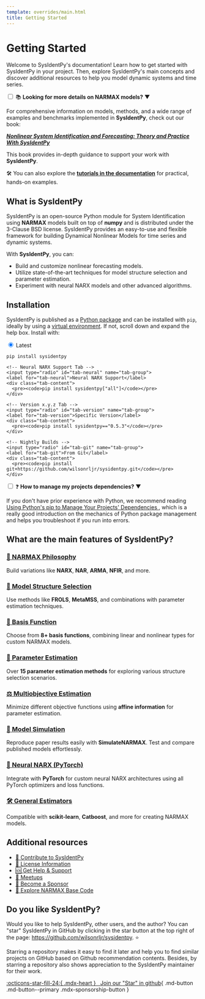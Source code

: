 ```yaml
---
template: overrides/main.html
title: Getting Started
---
```


# Getting Started

Welcome to SysIdentPy's documentation! Learn how to get started with SysIdentPy in your project. Then, explore SysIdentPy's main concepts and discover additional resources to help you model dynamic systems and time series.

<div class="custom-collapsible-card">
  <input type="checkbox" id="toggle-info">
  <label for="toggle-info">
    📚 <strong>Looking for more details on NARMAX models?</strong>
    <span class="arrow">▼</span>
  </label>
  <div class="collapsible-content">
    <p>
      For comprehensive information on models, methods, and a wide range of examples and benchmarks implemented in <strong>SysIdentPy</strong>, check out our book:
    </p>
    <a href="https://sysidentpy.org/book/0-Preface/" target="_blank">
      <em><strong>Nonlinear System Identification and Forecasting: Theory and Practice With SysIdentPy</strong></em>
    </a>
    <p>
      This book provides in-depth guidance to support your work with <strong>SysIdentPy</strong>.
    </p>
    <p>
      🛠️ You can also explore the <a href="https://sysidentpy.org/user-guide/overview/" target="_blank"><strong>tutorials in the documentation</strong></a> for practical, hands-on examples.
    </p>
  </div>
</div>

## What is SysIdentPy

SysIdentPy is an open-source Python module for System Identification using **NARMAX** models built on top of **numpy** and is distributed under the 3-Clause BSD license. SysIdentPy provides an easy-to-use and  flexible framework for building Dynamical Nonlinear Models for time series and dynamic systems.

With **SysIdentPy**, you can:

- Build and customize nonlinear forecasting models.
- Utilize state-of-the-art techniques for model structure selection and parameter estimation.
- Experiment with neural NARX models and other advanced algorithms.

## Installation

SysIdentPy is published as a [Python package] and can be installed with
`pip`, ideally by using a [virtual environment]. If not, scroll down and expand
the help box. Install with:

<div class="custom-card">
  <div class="tab-container">
    <!-- Latest Tab -->
    <input type="radio" id="tab-latest" name="tab-group" checked>
    <label for="tab-latest">Latest</label>
    <div class="tab-content">
      <pre><code>pip install sysidentpy</code></pre>
    </div>

    <!-- Neural NARX Support Tab -->
    <input type="radio" id="tab-neural" name="tab-group">
    <label for="tab-neural">Neural NARX Support</label>
    <div class="tab-content">
      <pre><code>pip install sysidentpy["all"]</code></pre>
    </div>

    <!-- Version x.y.z Tab -->
    <input type="radio" id="tab-version" name="tab-group">
    <label for="tab-version">Specific Version</label>
    <div class="tab-content">
      <pre><code>pip install sysidentpy=="0.5.3"</code></pre>
    </div>

    <!-- Nightly Builds -->
    <input type="radio" id="tab-git" name="tab-group">
    <label for="tab-git">From Git</label>
    <div class="tab-content">
      <pre><code>pip install git+https://github.com/wilsonrljr/sysidentpy.git</code></pre>
    </div>
  </div>
</div>

<div class="custom-collapsible-card">
  <input type="checkbox" id="toggle-dependencies">
  <label for="toggle-dependencies">
    ❓ <strong>How to manage my projects dependencies?</strong>
    <span class="arrow">▼</span>
  </label>
  <div class="collapsible-content">
    <p>
      If you don't have prior experience with Python, we recommend reading
      <a href="https://pip.pypa.io/en/stable/user_guide/" target="_blank">
        Using Python's pip to Manage Your Projects' Dependencies
      </a>, which is a really good introduction on the mechanics of Python package management and helps you troubleshoot if you run into errors.
    </p>
  </div>
</div>


  [Python package]: https://pypi.org/project/sysidentpy/
  [virtual environment]: https://realpython.com/what-is-pip/#using-pip-in-a-python-virtual-environment
  [Using Python's pip to Manage Your Projects' Dependencies]: https://realpython.com/what-is-pip/


## What are the main features of SysIdentPy?

<div class="feature-grid">
  <div class="feature-card">
    <a href="https://sysidentpy.org/getting-started/quickstart-guide/#model-classes" class="feature-link">
      <h3>🧩 NARMAX Philosophy</h3>
    </a>
    <p>Build variations like <strong>NARX</strong>, <strong>NAR</strong>, <strong>ARMA</strong>, <strong>NFIR</strong>, and more.</p>
  </div>
  <div class="feature-card">
    <a href="https://sysidentpy.org/getting-started/quickstart-guide/#model-structure-selection-algorithms" class="feature-link">
      <h3>📝 Model Structure Selection</h3>
    </a>
    <p>Use methods like <strong>FROLS</strong>, <strong>MetaMSS</strong>, and combinations with parameter estimation techniques.</p>
  </div>
  <div class="feature-card">
    <a href="https://sysidentpy.org/user-guide/tutorials/basis-function-overview/" class="feature-link">
      <h3>🔗 Basis Function</h3>
    </a>
    <p>Choose from <strong>8+ basis functions</strong>, combining linear and nonlinear types for custom NARMAX models.</p>
  </div>
  <div class="feature-card">
    <a href="https://sysidentpy.org/user-guide/tutorials/parameter-estimation-overview/" class="feature-link">
      <h3>🎯 Parameter Estimation</h3>
    </a>
    <p>Over <strong>15 parameter estimation methods</strong> for exploring various structure selection scenarios.</p>
  </div>
  <div class="feature-card">
    <a href="https://sysidentpy.org/user-guide/tutorials/multiobjective-parameter-estimation-overview/" class="feature-link">
      <h3>⚖️ Multiobjective Estimation</h3>
    </a>
    <p>Minimize different objective functions using <strong>affine information</strong> for parameter estimation.</p>
  </div>
  <div class="feature-card">
    <a href="https://sysidentpy.org/user-guide/how-to/simulating-existing-models/" class="feature-link">
      <h3>🔄 Model Simulation</h3>
    </a>
    <p>Reproduce paper results easily with <strong>SimulateNARMAX</strong>. Test and compare published models effortlessly.</p>
  </div>
  <div class="feature-card">
    <a href="https://sysidentpy.org/user-guide/how-to/create-a-narx-neural-network/" class="feature-link">
      <h3>🤖 Neural NARX (PyTorch)</h3>
    </a>
    <p>Integrate with <strong>PyTorch</strong> for custom neural NARX architectures using all PyTorch optimizers and loss functions.</p>
  </div>
  <div class="feature-card">
    <a href="https://sysidentpy.org/user-guide/tutorials/general-NARX-models/" class="feature-link">
      <h3>🛠️ General Estimators</h3>
    </a>
    <p>Compatible with <strong>scikit-learn</strong>, <strong>Catboost</strong>, and more for creating NARMAX models.</p>
  </div>
</div>



## Additional resources

<ul class="custom-link-list">
  <li>
    <a href="https://sysidentpy.org/developer-guide/contribute/" target="_blank">🤝 Contribute to SysIdentPy</a>
  </li>
  <li>
    <a href="https://sysidentpy.org/getting-started/license/" target="_blank">📜 License Information</a>
  </li>
  <li>
    <a href="https://sysidentpy.org/community-support/get-help/" target="_blank">🆘 Get Help & Support</a>
  </li>
  <li>
    <a href="https://sysidentpy.org/community-support/meetups/ai-networks-meetup/" target="_blank">📅 Meetups</a>
  </li>
  <li>
    <a href="https://sysidentpy.org/landing-page/sponsor/" target="_blank">💖 Become a Sponsor</a>
  </li>
  <li>
    <a href="https://sysidentpy.org/user-guide/API/narmax-base/" target="_blank">🧩 Explore NARMAX Base Code</a>
  </li>
</ul>


## Do you like **SysIdentPy**?

Would you like to help SysIdentPy, other users, and the author? You can "star" SysIdentPy in GitHub by clicking in the star button at the top right of the page: <a href="https://github.com/wilsonrljr/sysidentpy" class="external-link" target="_blank">https://github.com/wilsonrljr/sysidentpy</a>. ⭐️

Starring a repository makes it easy to find it later and help you to find similar projects on GitHub based on Github recommendation contents. Besides, by starring a repository also shows appreciation to the SysIdentPy maintainer for their work.

[:octicons-star-fill-24:{ .mdx-heart } &nbsp; Join our <span class="mdx-sponsorship-count" data-mdx-component="sponsorship-count"></span> "Star" in github][wilsonrljr's sponsor profile]{ .md-button .md-button--primary .mdx-sponsorship-button }

  [wilsonrljr's sponsor profile]: https://github.com/sponsors/wilsonrljr

